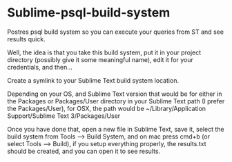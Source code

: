 Sublime-psql-build-system
=========================

Postres psql build system so you can execute your queries from ST and see results quick.

Well, the idea is that you take this build system, put it in your project directory (possibly give it some meaningful name),
edit it for your credentials, and then…

Create a symlink to your Sublime Text build system location.

Depending on your OS, and Sublime Text version that would be for either in the Packages or Packages/User directory in
your Sublime Text path (I prefer the Packages/User), for OSX, the path would be ~/Library/Application Support/Sublime Text 3/Packages/User

Once you have done that, open a new file in Sublime Text, save it, select the build system from Tools –> Build System,
and on mac press cmd+b (or select Tools –> Build), if you setup everything properly, the results.txt should be created,
and you can open it to see results.